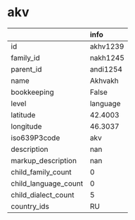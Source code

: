 # akv
|                      | info     |
|:---------------------|:---------|
| id                   | akhv1239 |
| family_id            | nakh1245 |
| parent_id            | andi1254 |
| name                 | Akhvakh  |
| bookkeeping          | False    |
| level                | language |
| latitude             | 42.4003  |
| longitude            | 46.3037  |
| iso639P3code         | akv      |
| description          | nan      |
| markup_description   | nan      |
| child_family_count   | 0        |
| child_language_count | 0        |
| child_dialect_count  | 5        |
| country_ids          | RU       |